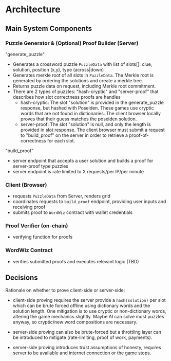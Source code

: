 # Architecture

## Main System Components

### Puzzle Generator & (Optional) Proof Builder (Server)

"generate_puzzle"
- Generates a crossword puzzle `PuzzleData` with list of slots[]: clue, solution, position (x,y), type (across|down)
- Generates merkle root of all slots in `PuzzleData`. The Merkle root is generated by ordering the solutions and create a merkle tree.
- Returns puzzle data on request, including Merkle root commitment.
- There are 2 types of puzzles: "hash-cryptic" and "server-proof" that describes how slot correctness proofs are handles
    - hash-cryptic: The slot "solution" is provided in the generate_puzzle response, but hashed with Poseiden. These games use cryptic words that are not found in dictionaries. The client browser locally proves that their guess matches the poseiden solution.
    - server-proof: The slot "solution" is null, and only the length is provided in slot response. The client browser must submit a request to "build_proof" on the server in order to retrieve a proof-of-correctness for each slot.

"build_proof"
- server endpoint that accepts a user solution and builds a proof for server-proof type puzzles
- server endpoint is rate limited to X requests/per IP/per minute

### Client (Browser)
- requests `PuzzleData` from Server, renders grid
- coordinates requests to `build_proof` endpoint, providing user inputs and receiving proof
- submits proof to `WordWiz` contract with wallet credentials

### Proof Verifier (on-chain)
- verifying function for proofs

### WordWiz Contract
- verifies submitted proofs and executes relevant logic (TBD)

## Decisions

Rationale on whether to prove client-side or server-side:

- client-side proving requires the server provide a `hash(solution)` per slot which can be brute forced offline using dictionary words and the solution length. One mitigation is to use cryptic or non-dictionary words, altering the game mechanics slightly. Maybe AI can solve most puzzles anyway, so cryptic/new word compositions are necessary.

- server-side proving can also be brute-forced but a throttling layer can be introduced to mitigate (rate-limiting, proof of work, payments).

- server-side proving introduces trust assumptions of honesty, requires server to be available and internet connection or the game stops.
